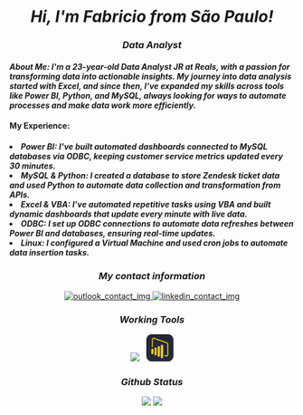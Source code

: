 <div>
<h1 align="center"><i>Hi, I'm Fabricio from São Paulo!</i></h1>
<h3 align="center"><i> Data Analyst </i></h3>
  <h4><i> About Me: I'm a 23-year-old Data Analyst JR at Reals, with a passion for transforming data into actionable insights. My journey into data analysis started with Excel, and since then, I’ve expanded my skills across tools like Power BI, Python, and MySQL, always looking for ways to automate processes and make data work more efficiently.  </i></h4>
  
  <h4> My Experience:</h4>
  <h5><i>
    <li>Power BI: I’ve built automated dashboards connected to MySQL databases via ODBC, keeping customer service metrics updated every 30 minutes.</li>
    <li>MySQL & Python: I created a database to store Zendesk ticket data and used Python to automate data collection and transformation from APIs.</li>
    <li>Excel & VBA: I’ve automated repetitive tasks using VBA and built dynamic dashboards that update every minute with live data.</li>
    <li>ODBC: I set up ODBC connections to automate data refreshes between Power BI and databases, ensuring real-time updates.</li>
    <li>Linux: I configured a Virtual Machine and used cron jobs to automate data insertion tasks.</li></i>
  </h5>


<div align="center">
  <h3><i> My contact information </i></h3>
  <a href="mailto:fabricio.pinheiro2016@outlook.com"> <img src="https://img.shields.io/badge/Microsoft_Outlook-0078D4?style=for-the-badge&logo=microsoft-outlook&logoColor=white" alt="outlook_contact_img"/> </a>
  <a href="https://www.linkedin.com/in/fabricio-vieira-84140b180/"> <img src="https://img.shields.io/badge/LinkedIn-0077B5?style=for-the-badge&logo=linkedin&logoColor=white" alt="linkedin_contact_img"/> </a>
  <br>


<h3><i> Working Tools </i></h3>
<div align="center">
<img src="https://skillicons.dev/icons?i=vscode,github,git,linux,php,figma,python,mysql,postgres,notion,obsidian" /> &nbsp
<img src="https://github.com/Fabricioxdv/Fabricioxdv/blob/main/Group%201%20(14).png" width="48" height="48"/>
</div>



<div align="center" class="row" display="inline">
  <h3 align="center"><i> Github Status </i></h3>
      <picture>
        <source
          srcset="https://github-readme-stats.vercel.app/api?username=Fabricioxdv&show_icons=true&theme=blue_navy"
          media="(prefers-color-scheme: dark)"
        />
        <source
          srcset="https://github-readme-stats.vercel.app/api?username=Fabricioxdv&show_icons=true"
          media="(prefers-color-scheme: light), (prefers-color-scheme: no-preference)"
        />
        <img src="https://github-readme-stats.vercel.app/api?username=Fabricioxdv&show_icons=true"/>
      </picture>
      <img class="left" src="https://github-readme-stats.vercel.app/api/top-langs/?username=Fabricioxdv&layout=compact&theme=blue_navy"/>
  </div>
</div>

